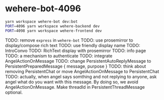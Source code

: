 # wehere-bot-4096

```sh
yarn workspace wehere-bot dev:bot
PORT=4096 yarn workspace wehere-backend dev
PORT=4098 yarn workspace wehere-frontend dev
```

TODO: remove `express` in `wehere-bot`
TODO: use prosemirror to display/compose rich text
TODO: use friendly display name
TODO: IntroConvo
TODO: RichText display with prosemirror
TODO: info page
TODO: a mechanism to authenticate
TODO: integrate AngelActionOnMessage
TODO: change PersistentAutoReplyMessage to PersistentPreparedMessage { message, purpose }
TODO: think about removing PersistentChat or move AngelActionOnMessage to PersistentChat
TODO: actually, when angel says somthing and not replying to anyone, ask angel what do you want with this message. By doing so, we avoid AngelActionOnMessage. Make threadId in PersistentThreadMessage optional.
